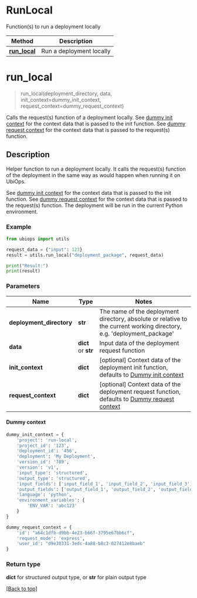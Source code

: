 # RunLocal

Function(s) to run a deployment locally

| Method                                   | Description              |
|------------------------------------------|--------------------------|
| [**run_local**](./RunLocal.md#run_local) | Run a deployment locally |

# **run_local**

> run_local(deployment_directory, data, init_context=dummy_init_context, request_context=dummy_request_context)

Calls the request(s) function of a deployment locally. See [dummy init context](#dummy-context) for the context
data that is passed to the init function. See [dummy request context](#dummy-context) for the context data that
is passed to the request(s) function.

## Description

Helper function to run a deployment locally. It calls the request(s) function of the deployment in the same way as would
happen when running it on UbiOps.

See [dummy init context](#dummy-context) for the context data that is passed to the init function. See
[dummy request context](#dummy-context) for the context data that is passed to the request(s) function. The
deployment will be run in the current Python environment.


### Example

```python
from ubiops import utils

request_data = {"input": 123}
result = utils.run_local("deployment_package", request_data)

print("Result:")
print(result)
```

### Parameters

| Name                     | Type                | Notes                                                                                                                   |
|--------------------------|---------------------|-------------------------------------------------------------------------------------------------------------------------|
| **deployment_directory** | **str**             | The name of the deployment directory, absolute or relative to the current working directory, e.g. 'deployment_package'  |
| **data**                 | **dict** or **str** | Input data of the deployment request function                                                                           |
| **init_context**         | **dict**            | [optional] Context data of the deployment init function, defaults to [Dummy init context](#dummy-context)               |
| **request_context**      | **dict**            | [optional] Context data of the deployment request function, defaults to [Dummy request context](#dummy-context)         |

#### Dummy context

```python
dummy_init_context = {
    'project': 'run-local',
    'project_id': '123',
    'deployment_id': '456',
    'deployment': 'My Deployment',
    'version_id': '789',
    'version': 'v1',
    'input_type': 'structured',
    'output_type': 'structured',
    'input_fields': ['input_field_1', 'input_field_2', 'input_field_3'],
    'output_fields': ['output_field_1', 'output_field_2', 'output_field_3'],
    'language': 'python',
    'environment_variables': {
        'ENV_VAR': 'abc123'
    }
}

dummy_request_context = {
    'id': "a64c1dfb-d9bb-4e23-b66f-3795e67bb6cf",
    'request_mode': 'express',
    'user_id': "d9e30331-3edc-4a88-b8c3-027412e8baeb"
}
```

### Return type

**dict** for structured output type, or **str** for plain output type

[[Back to top]](#)
